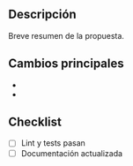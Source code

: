 ## Descripción

Breve resumen de la propuesta.

## Cambios principales

-
-

## Checklist

- [ ] Lint y tests pasan
- [ ] Documentación actualizada
